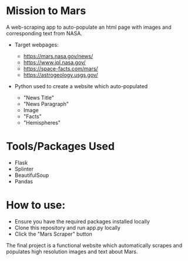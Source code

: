 # Mission to Mars

A web-scraping app to auto-populate an html page with images and corresponding text from NASA.

* Target webpages: 
    * https://mars.nasa.gov/news/
    * https://www.jpl.nasa.gov/
    * https://space-facts.com/mars/
    * https://astrogeology.usgs.gov/

* Python used to create a website which auto-populated
    * "News Title"
    * "News Paragraph"
    * Image
    * "Facts"
    * "Hemispheres"
    
# Tools/Packages Used
* Flask
* Splinter
* BeautifulSoup
* Pandas

# How to use: 
* Ensure you have the required packages installed locally
* Clone this repository and run app.py locally
* Click the "Mars Scraper" button

The final project is a functional website which automatically scrapes and populates high resolution images and text about Mars. 

